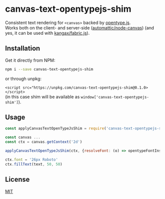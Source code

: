 # canvas-text-opentypejs-shim

Consistent text rendering for `<canvas>` backed by [opentype.js](https://github.com/nodebox/opentype.js).  
Works both on the client- and server-side ([automattic/node-canvas](https://github.com/Automattic/node-canvas)) (and yes, it can be used with [kangax/fabric.js](https://github.com/kangax/fabric.js)).

## Installation

Get it directly from NPM:

```sh
npm i --save canvas-text-opentypejs-shim
```

or through unpkg:

`<script src="https://unpkg.com/canvas-text-opentypejs-shim@0.1.0></script>`  
(in this case shim will be available as `window['canvas-text-opentypejs-shim']`).


## Usage

```javascript
const applyCanvasTextOpenTypeJsShim = require('canvas-text-opentypejs-shim')

const canvas ...
const ctx = canvas.getContext('2d')

applyCanvasTextOpenTypeJsShim(ctx, {resolveFont: (o) => opentypeFontInstance})

ctx.font = '26px Roboto'
ctx.fillText(text, 50, 50)
```

## License

[MIT](https://opensource.org/licenses/mit-license.php)
